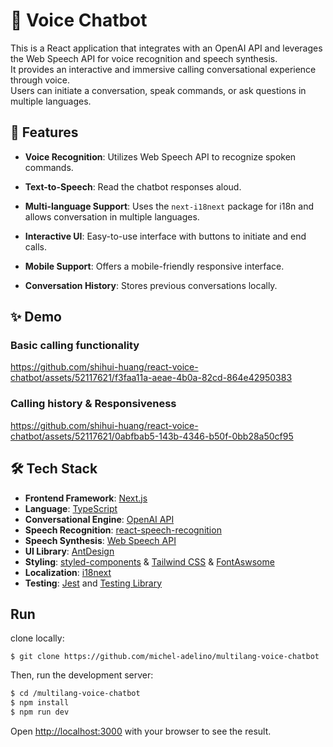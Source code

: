 # 🤖 Voice Chatbot

This is a React application that integrates with an OpenAI API and leverages the Web Speech API for voice recognition and speech synthesis.  
It provides an interactive and immersive calling conversational experience through voice.  
Users can initiate a conversation, speak commands, or ask questions in multiple languages.

## 🌟 Features

- **Voice Recognition**: Utilizes Web Speech API to recognize spoken commands.
- **Text-to-Speech**: Read the chatbot responses aloud.

- **Multi-language Support**: Uses the `next-i18next` package for i18n and allows conversation in multiple languages.

- **Interactive UI**: Easy-to-use interface with buttons to initiate and end calls.

- **Mobile Support**: Offers a mobile-friendly responsive interface.

- **Conversation History**: Stores previous conversations locally.

## ✨ Demo

### Basic calling functionality

https://github.com/shihui-huang/react-voice-chatbot/assets/52117621/f3faa11a-aeae-4b0a-82cd-864e42950383

### Calling history & Responsiveness

https://github.com/shihui-huang/react-voice-chatbot/assets/52117621/0abfbab5-143b-4346-b50f-0bb28a50cf95

## 🛠️ Tech Stack

- **Frontend Framework**: [Next.js](https://nextjs.org/)
- **Language**: [TypeScript](https://www.typescriptlang.org/)
- **Conversational Engine**: [OpenAI API](https://openai.com/)
- **Speech Recognition**: [react-speech-recognition](https://www.npmjs.com/package/react-speech-recognition)
- **Speech Synthesis**: [Web Speech API](https://developer.mozilla.org/en-US/docs/Web/API/Web_Speech_API)
- **UI Library**: [AntDesign](https://ant.design/)
- **Styling**: [styled-components](https://styled-components.com/) & [Tailwind CSS](https://tailwindcss.com/) & [FontAswsome](https://fontawesome.com/)
- **Localization**: [i18next](https://www.i18next.com/)
- **Testing**: [Jest](https://jestjs.io/) and [Testing Library](https://testing-library.com/)

## Run
clone locally:

```
$ git clone https://github.com/michel-adelino/multilang-voice-chatbot
```

Then, run the development server:

```bash
$ cd /multilang-voice-chatbot
$ npm install
$ npm run dev
```

Open [http://localhost:3000](http://localhost:3000) with your browser to see the result.
